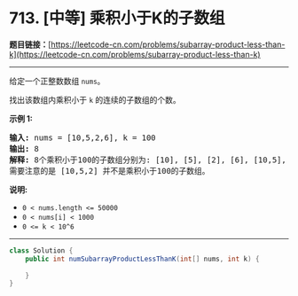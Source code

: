 # 713. [中等] 乘积小于K的子数组

**题目链接：**[https://leetcode-cn.com/problems/subarray-product-less-than-k](https://leetcode-cn.com/problems/subarray-product-less-than-k)

---

<div class="content__1Y2H">
 <div class="notranslate">
  <p>给定一个正整数数组&nbsp;<code>nums</code>。</p> 
  <p>找出该数组内乘积小于&nbsp;<code>k</code>&nbsp;的连续的子数组的个数。</p> 
  <p><strong>示例 1:</strong></p> 
  <pre class="language-text"><strong>输入:</strong> nums = [10,5,2,6], k = 100
<strong>输出:</strong> 8
<strong>解释:</strong> 8个乘积小于100的子数组分别为: [10], [5], [2], [6], [10,5], [5,2], [2,6], [5,2,6]。
需要注意的是 [10,5,2] 并不是乘积小于100的子数组。
</pre> 
  <p><strong>说明:</strong></p> 
  <ul> 
   <li><code>0 &lt; nums.length &lt;= 50000</code></li> 
   <li><code>0 &lt; nums[i] &lt; 1000</code></li> 
   <li><code>0 &lt;= k &lt; 10^6</code></li> 
  </ul> 
 </div>
</div>

---

```java
class Solution {
    public int numSubarrayProductLessThanK(int[] nums, int k) {
        
    }
}
```